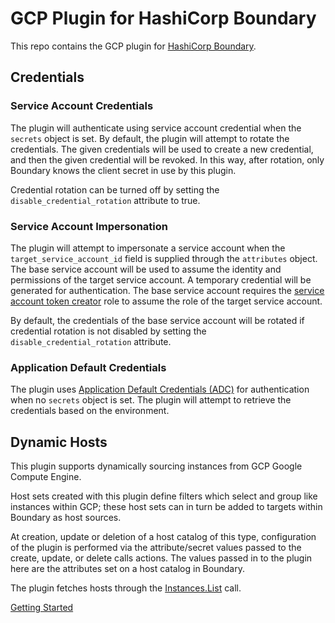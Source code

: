 # GCP Plugin for HashiCorp Boundary

This repo contains the GCP plugin for [HashiCorp
Boundary](https://www.boundaryproject.io/).

## Credentials

### Service Account Credentials

The plugin will authenticate using service account credential when the `secrets` 
object is set. By default, the plugin will attempt to rotate the credentials. 
The given credentials will be used to create a new credential, and then the given 
credential will be revoked. In this way, after rotation, only Boundary knows the 
client secret in use by this plugin.

Credential rotation can be turned off by setting the `disable_credential_rotation` 
attribute to true.

### Service Account Impersonation

The plugin will attempt to impersonate a service account when the `target_service_account_id`
field is supplied through the `attributes` object. The base service account will be
used to assume the identity and permissions of the target service account. A temporary 
credential will be generated for authentication. The base service account requires the 
[service account token creator](https://cloud.google.com/iam/docs/service-account-permissions#token-creator-role) 
role to assume the role of the target service account.

By default, the credentials of the base service account will be rotated if  
credential rotation is not disabled by setting the `disable_credential_rotation` 
attribute.

### Application Default Credentials

The plugin uses [Application Default Credentials (ADC)](https://cloud.google.com/docs/authentication/provide-credentials-adc) 
for authentication when no `secrets` object is set. The plugin will attempt to 
retrieve the credentials based on the environment.

## Dynamic Hosts

This plugin supports dynamically sourcing instances from GCP Google Compute Engine.

Host sets created with this plugin define filters
which select and group like instances within GCP; these host sets can in turn be
added to targets within Boundary as host sources.

At creation, update or deletion of a host catalog of this type, configuration of the
plugin is performed via the attribute/secret values passed to the create, update, or
delete calls actions. The values passed in to the plugin here are the attributes set
on a host catalog in Boundary.

The plugin fetches hosts through the [Instances.List](https://cloud.google.com/compute/docs/reference/rest/v1/instances/list#filter) 
call.

[Getting Started](plugin/service/host/README.md)
